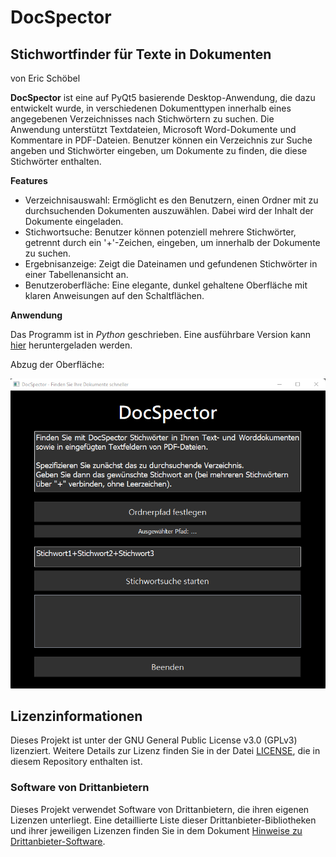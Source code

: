 # DocSpector
## Stichwortfinder für Texte in Dokumenten

von Eric Schöbel

**DocSpector** ist eine auf PyQt5 basierende Desktop-Anwendung, die dazu entwickelt wurde, in verschiedenen Dokumenttypen innerhalb eines angegebenen Verzeichnisses nach Stichwörtern zu suchen. Die Anwendung unterstützt Textdateien, Microsoft Word-Dokumente und Kommentare in PDF-Dateien. Benutzer können ein Verzeichnis zur Suche angeben und Stichwörter eingeben, um Dokumente zu finden, die diese Stichwörter enthalten.


**Features**

 + Verzeichnisauswahl: Ermöglicht es den Benutzern, einen Ordner mit zu durchsuchenden Dokumenten auszuwählen. Dabei wird der Inhalt der Dokumente eingeladen.
 + Stichwortsuche: Benutzer können potenziell mehrere Stichwörter, getrennt durch ein '+'-Zeichen, eingeben, um innerhalb der Dokumente zu suchen.
 + Ergebnisanzeige: Zeigt die Dateinamen und gefundenen Stichwörter in einer Tabellenansicht an.
 + Benutzeroberfläche: Eine elegante, dunkel gehaltene Oberfläche mit klaren Anweisungen auf den Schaltflächen.


**Anwendung**

Das Programm ist in *Python* geschrieben. Eine ausführbare Version kann [hier](https://github.com/EricSchoebel/DocSpector/releases) heruntergeladen werden.

Abzug der Oberfläche:

![GUI](./Screenshot_GUI.png "GUI")

## Lizenzinformationen

Dieses Projekt ist unter der GNU General Public License v3.0 (GPLv3) lizenziert. Weitere Details zur Lizenz finden Sie in der Datei [LICENSE](./LICENSE), die in diesem Repository enthalten ist.

### Software von Drittanbietern

Dieses Projekt verwendet Software von Drittanbietern, die ihren eigenen Lizenzen unterliegt. Eine detaillierte Liste dieser Drittanbieter-Bibliotheken und ihrer jeweiligen Lizenzen finden Sie in dem Dokument [Hinweise zu Drittanbieter-Software](./THIRD-PARTY-NOTICES.md).





